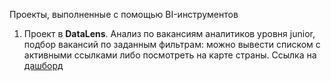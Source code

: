 Проекты, выполненные с помощью BI-инструментов
1. Проект в **DataLens**. Анализ по вакансиям аналитиков уровня junior, подбор вакансий по заданным фильтрам: можно вывести списком с активными ссылками либо посмотреть на карте страны. 
Ссылка на [дашборд](https://datalens.yandex/kf4a315d59b29) 
